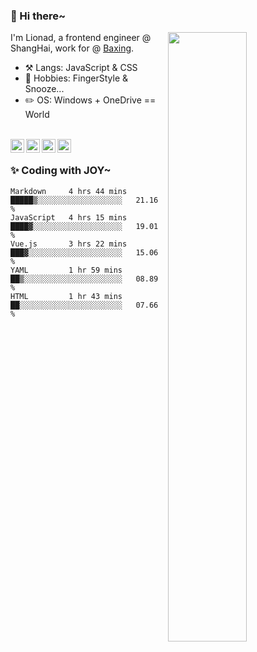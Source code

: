 ### 👋 Hi there~

[<img align="right" width="50%" src="https://github-readme-stats.vercel.app/api?username=Lionad-Morotar&show_icons=true">](https://metrics.lecoq.io/ouuan?template=classic)

I'm Lionad, a frontend engineer @ ShangHai, work for @ [Baxing](https://github.com/baixing).

- ⚒️ Langs: JavaScript & CSS
- 🎨 Hobbies: FingerStyle & Snooze...
- ✏️ OS: Windows + OneDrive == World

<br />

<a href="https://www.lionad.art">
  <img align="left" alt="lionad-art" width="22px" src="https://cdn.jsdelivr.net/npm/simple-icons@3.1.0/icons/wordpress.svg" />
</a>
<a href="#1806234223">
  <img align="left" alt="1806234223" width="22px" src="https://cdn.jsdelivr.net/npm/simple-icons@3.1.0/icons/tencentqq.svg" />
</a>
<a href="https://www.zhihu.com/people/Lionad">
  <img align="left" alt="132yse" width="22px" src="https://cdn.jsdelivr.net/npm/simple-icons@3.1.0/icons/zhihu.svg" />
</a>
<a href="https://github.com/Lionad-Morotar">
  <img align="left" alt="yisar" width="22px" src="https://cdn.jsdelivr.net/npm/simple-icons@3.1.0/icons/github.svg" />
</a>

<br />

### ✨ Coding with JOY~

<!--START_SECTION:waka-->
```text
Markdown     4 hrs 44 mins   █████▒░░░░░░░░░░░░░░░░░░░   21.16 % 
JavaScript   4 hrs 15 mins   ████▓░░░░░░░░░░░░░░░░░░░░   19.01 % 
Vue.js       3 hrs 22 mins   ███▓░░░░░░░░░░░░░░░░░░░░░   15.06 % 
YAML         1 hr 59 mins    ██▒░░░░░░░░░░░░░░░░░░░░░░   08.89 % 
HTML         1 hr 43 mins    ██░░░░░░░░░░░░░░░░░░░░░░░   07.66 % 
```
<!--END_SECTION:waka-->
